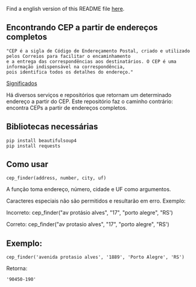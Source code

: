 Find a english version of this README file [here](https://github.com/rodrigobercinimartins/CEP-por-endereco/blob/master/EN_README.md).

## Encontrando CEP a partir de endereços completos

```
"CEP é a sigla de Código de Endereçamento Postal, criado e utilizado pelos Correios para facilitar o encaminhamento
e a entrega das correspondências aos destinatários. O CEP é uma informação indispensável na correspondência,
pois identifica todos os detalhes do endereço."

```
[Significados](https://www.significados.com.br/cep/)

Há diversos serviços e repositórios que retornam um determinado endereço a partir do CEP. Este repositório faz o caminho contrário: encontra CEPs a partir de endereços completos.

## Bibliotecas necessárias
``` 
pip install beautifulsoup4
pip install requests
```

## Como usar

```
cep_finder(address, number, city, uf)
```
A função toma endereço, número, cidade e UF como argumentos.

Caracteres especiais não são permitidos e resultarão em erro. Exemplo:

Incorreto: cep_finder("av protásio alves", "17", "porto alegre", "RS') 

Correto: cep_finder("av protasio alves", "17", "porto alegre", "RS')

## Exemplo:

```
cep_finder('avenida protasio alves', '1889', 'Porto Alegre', 'RS')
```

Retorna:
```
'90450-190'
```
